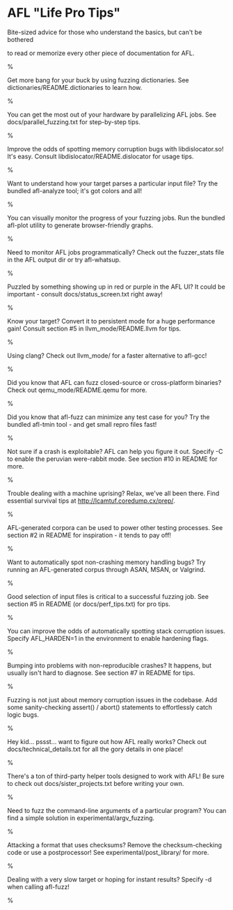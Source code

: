 

# AFL "Life Pro Tips"


Bite-sized advice for those who understand the basics, but can't be bothered

to read or memorize every other piece of documentation for AFL.





%

Get more bang for your buck by using fuzzing dictionaries.
See dictionaries/README.dictionaries to learn how.

%

You can get the most out of your hardware by parallelizing AFL jobs.
See docs/parallel_fuzzing.txt for step-by-step tips.

%

Improve the odds of spotting memory corruption bugs with libdislocator.so!
It's easy. Consult libdislocator/README.dislocator for usage tips.

%

Want to understand how your target parses a particular input file?
Try the bundled afl-analyze tool; it's got colors and all!

%

You can visually monitor the progress of your fuzzing jobs.
Run the bundled afl-plot utility to generate browser-friendly graphs.

%

Need to monitor AFL jobs programmatically? Check out the fuzzer_stats file
in the AFL output dir or try afl-whatsup.

%

Puzzled by something showing up in red or purple in the AFL UI?
It could be important - consult docs/status_screen.txt right away!

%

Know your target? Convert it to persistent mode for a huge performance gain!
Consult section #5 in llvm_mode/README.llvm for tips.

%

Using clang? Check out llvm_mode/ for a faster alternative to afl-gcc!

%

Did you know that AFL can fuzz closed-source or cross-platform binaries?
Check out qemu_mode/README.qemu for more.

%

Did you know that afl-fuzz can minimize any test case for you?
Try the bundled afl-tmin tool - and get small repro files fast!

%

Not sure if a crash is exploitable? AFL can help you figure it out. Specify
-C to enable the peruvian were-rabbit mode. See section #10 in README for more.

%

Trouble dealing with a machine uprising? Relax, we've all been there.
Find essential survival tips at http://lcamtuf.coredump.cx/prep/.

%

AFL-generated corpora can be used to power other testing processes.
See section #2 in README for inspiration - it tends to pay off!

%

Want to automatically spot non-crashing memory handling bugs?
Try running an AFL-generated corpus through ASAN, MSAN, or Valgrind.

%

Good selection of input files is critical to a successful fuzzing job.
See section #5 in README (or docs/perf_tips.txt) for pro tips.

%

You can improve the odds of automatically spotting stack corruption issues.
Specify AFL_HARDEN=1 in the environment to enable hardening flags.

%

Bumping into problems with non-reproducible crashes? It happens, but usually
isn't hard to diagnose. See section #7 in README for tips.

%

Fuzzing is not just about memory corruption issues in the codebase. Add some
sanity-checking assert() / abort() statements to effortlessly catch logic bugs.

%

Hey kid... pssst... want to figure out how AFL really works?
Check out docs/technical_details.txt for all the gory details in one place!

%

There's a ton of third-party helper tools designed to work with AFL!
Be sure to check out docs/sister_projects.txt before writing your own.

%

Need to fuzz the command-line arguments of a particular program?
You can find a simple solution in experimental/argv_fuzzing.

%

Attacking a format that uses checksums? Remove the checksum-checking code or
use a postprocessor! See experimental/post_library/ for more.

%

Dealing with a very slow target or hoping for instant results? Specify -d
when calling afl-fuzz!

%